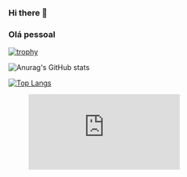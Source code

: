 ### Hi there 👋
### Olá pessoal

<!--
**wisekeep/wisekeep** is a ✨ _special_ ✨ repository because its `README.md` (this file) appears on your GitHub profile.

Here are some ideas to get you started:

- 🔭 I’m currently working on ...
- 🌱 I’m currently learning ...
- 👯 I’m looking to collaborate on ...
- 🤔 I’m looking for help with ...
- 💬 Ask me about ...
- 📫 How to reach me: ...
- 😄 Pronouns: ...
- ⚡ Fun fact: ...
-->

[![trophy](https://github-profile-trophy.vercel.app/?username=wisekeep&theme=onedark)](https://github.com/ryo-ma/github-profile-trophy)

![Anurag's GitHub stats](https://github-readme-stats.vercel.app/api?username=wisekeep&show_icons=true&theme=dark&locale=en&show=reviews,discussions_started,discussions_answered,prs_merged,prs_merged_percentage)


[![Top Langs](https://github-readme-stats.vercel.app/api/top-langs/?username=wisekeep&layout=pie&theme=dark&locale=en)](https://github.com/anuraghazra/github-readme-stats)

<figure><embed src="https://wakatime.com/share/@wisekeep/823bbf36-99c6-45bc-bec3-bb1ef876dc9e.svg"></embed></figure>
